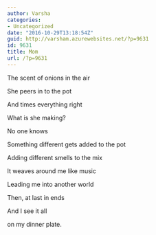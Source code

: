 ```yaml
---
author: Varsha
categories:
- Uncategorized
date: "2016-10-29T13:18:54Z"
guid: http://varsham.azurewebsites.net/?p=9631
id: 9631
title: Mom
url: /?p=9631
---
```


The scent of onions in the air
  
She peers in to the pot
  
And times everything right
  
What is she making?
  
No one knows
  
Something different gets added to the pot
  
Adding different smells to the mix
  
It weaves around me like music
  
Leading me into another world
  
Then, at last in ends
  
And I see it all
  
on my dinner plate.
